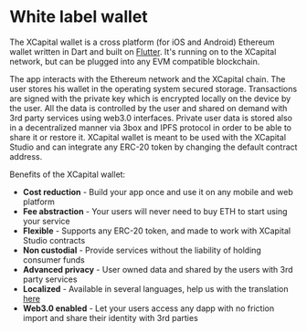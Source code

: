 # White label wallet

The XCapital wallet is a cross platform \(for iOS and Android\) Ethereum wallet written in Dart and built on [Flutter](http://https//flutter.dev/). It's running on to the XCapital network, but can be plugged into any EVM compatible blockchain.

The app interacts with the Ethereum network and the XCapital chain. The user stores his wallet in the operating system secured storage. Transactions are signed with the private key which is encrypted locally on the device by the user. All the data is controlled by the user and shared on demand with 3rd party services using web3.0 interfaces. Private user data is stored also in a decentralized manner via 3box and IPFS protocol in order to be able to share it or restore it. XCapital wallet is meant to be used with the XCapital Studio and can integrate any ERC-20 token by changing the default contract address.

Benefits of the XCapital wallet:

* **Cost reduction** - Build your app once and use it on any  mobile and web platform
* **Fee abstraction** - Your users will never need to buy ETH to start using your service
* **Flexible** - Supports any ERC-20 token, and made to work with XCapital Studio contracts 
* **Non custodial** - Provide services without the liability of holding consumer funds
* **Advanced privacy**  -  User owned data and shared by the users with 3rd party services
* **Localized** - Available in several languages, help us with the translation [here](https://lokalise.co/public/783082135d36f14996c804.53212944/)
* **Web3.0 enabled** - Let your users access any dapp with no friction import and share their identity with 3rd parties

